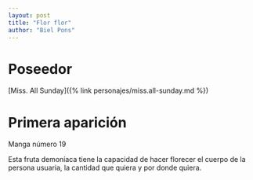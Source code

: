 ```yaml
---
layout: post
title: "Flor flor"
author: "Biel Pons"
---
```


# Poseedor

[Miss. All Sunday]({% link personajes/miss.all-sunday.md %})

# Primera aparición

Manga número 19

Esta fruta demoníaca tiene la capacidad de hacer florecer el cuerpo de la persona usuaria, la cantidad que quiera y por donde quiera.